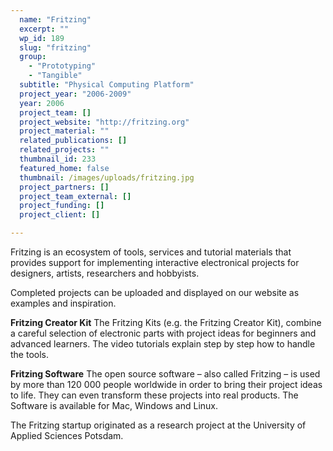 ```yaml
---
  name: "Fritzing"
  excerpt: ""
  wp_id: 189
  slug: "fritzing"
  group: 
    - "Prototyping"
    - "Tangible"
  subtitle: "Physical Computing Platform"
  project_year: "2006-2009"
  year: 2006
  project_team: []
  project_website: "http://fritzing.org"
  project_material: ""
  related_publications: []
  related_projects: ""
  thumbnail_id: 233
  featured_home: false
  thumbnail: /images/uploads/fritzing.jpg
  project_partners: []
  project_team_external: []
  project_funding: []
  project_client: []

---
```

Fritzing is an ecosystem of tools, services and tutorial materials that provides support for implementing interactive electronical projects for designers, artists, researchers and hobbyists.

Completed projects can be uploaded and displayed on our website as examples and inspiration.

<strong>Fritzing Creator Kit</strong>
The Fritzing Kits (e.g. the Fritzing Creator Kit), combine a careful selection of electronic parts with project ideas for beginners and advanced learners. The video tutorials explain step by step how to handle the tools.

<strong>Fritzing Software</strong>
The open source software – also called Fritzing – is used by more than 120 000 people worldwide in order to bring their project ideas to life. They can even transform these projects into real products. The Software is available for Mac, Windows and Linux.

The Fritzing startup originated as a research project at the University of Applied Sciences Potsdam.